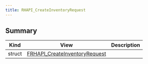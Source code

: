 ```yaml
---
title: RHAPI_CreateInventoryRequest
---
```


## Summary
| Kind | View | Description |
|------|------|-------------|
|struct|[FRHAPI_CreateInventoryRequest](/unreal-plugins/all/structfrhapi__createinventoryrequest/#structFRHAPI__CreateInventoryRequest)||
